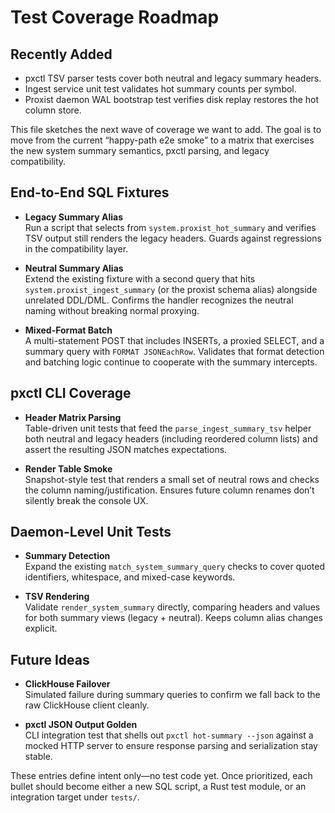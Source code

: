 # Test Coverage Roadmap

## Recently Added

- pxctl TSV parser tests cover both neutral and legacy summary headers.
- Ingest service unit test validates hot summary counts per symbol.
- Proxist daemon WAL bootstrap test verifies disk replay restores the hot column store.

This file sketches the next wave of coverage we want to add. The goal is to move
from the current “happy-path e2e smoke” to a matrix that exercises the new
system summary semantics, pxctl parsing, and legacy compatibility.

## End-to-End SQL Fixtures

- **Legacy Summary Alias**  
  Run a script that selects from `system.proxist_hot_summary` and verifies TSV
  output still renders the legacy headers. Guards against regressions in the
  compatibility layer.

- **Neutral Summary Alias**  
  Extend the existing fixture with a second query that hits `system.proxist_ingest_summary`
  (or the proxist schema alias) alongside unrelated DDL/DML. Confirms the handler
  recognizes the neutral naming without breaking normal proxying.

- **Mixed-Format Batch**  
  A multi-statement POST that includes INSERTs, a proxied SELECT, and a summary
  query with `FORMAT JSONEachRow`. Validates that format detection and batching
  logic continue to cooperate with the summary intercepts.

## pxctl CLI Coverage

- **Header Matrix Parsing**  
  Table-driven unit tests that feed the `parse_ingest_summary_tsv` helper both
  neutral and legacy headers (including reordered column lists) and assert the
  resulting JSON matches expectations.

- **Render Table Smoke**  
  Snapshot-style test that renders a small set of neutral rows and checks the
  column naming/justification. Ensures future column renames don’t silently
  break the console UX.

## Daemon-Level Unit Tests

- **Summary Detection**  
  Expand the existing `match_system_summary_query` checks to cover quoted
  identifiers, whitespace, and mixed-case keywords.

- **TSV Rendering**  
  Validate `render_system_summary` directly, comparing headers and values for
  both summary views (legacy + neutral). Keeps column alias changes explicit.

## Future Ideas

- **ClickHouse Failover**  
  Simulated failure during summary queries to confirm we fall back to the raw
  ClickHouse client cleanly.

- **pxctl JSON Output Golden**  
  CLI integration test that shells out `pxctl hot-summary --json` against a
  mocked HTTP server to ensure response parsing and serialization stay stable.

These entries define intent only—no test code yet. Once prioritized, each bullet
should become either a new SQL script, a Rust test module, or an integration
target under `tests/`.
